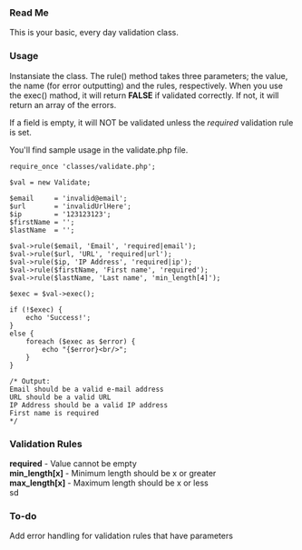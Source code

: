 ### Read Me 

This is your basic, every day validation class.

### Usage

Instansiate the class. The rule() method takes three parameters; the value, the name (for error outputting) and the rules, respectively.
When you use the exec() mathod, it will return __FALSE__ if validated correctly. If not, it will return an array of the errors.

If a field is empty, it will NOT be validated unless the *required* validation rule is set.

You'll find sample usage in the validate.php file.

	require_once 'classes/validate.php';

	$val = new Validate;

	$email     = 'invalid@email';
	$url       = 'invalidUrlHere';
	$ip        = '123123123';
	$firstName = ''; 
	$lastName  = '';

	$val->rule($email, 'Email', 'required|email');
	$val->rule($url, 'URL', 'required|url');
	$val->rule($ip, 'IP Address', 'required|ip');
	$val->rule($firstName, 'First name', 'required');
	$val->rule($lastName, 'Last name', 'min_length[4]');

	$exec = $val->exec();

	if (!$exec) {
		echo 'Success!';
	}
	else {
		foreach ($exec as $error) {
			echo "{$error}<br/>";
		}
	}

	/* Output:
	Email should be a valid e-mail address
	URL should be a valid URL
	IP Address should be a valid IP address
	First name is required
	*/

### Validation Rules

__required__ - Value cannot be empty  
__min_length[x]__ - Minimum length should be x or greater  
__max_length[x]__ - Maximum length should be x or less  
sd

### To-do


Add error handling for validation rules that have parameters